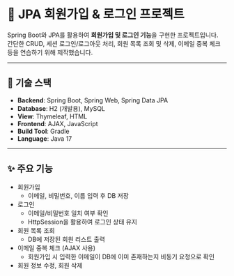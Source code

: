 # 📝 JPA 회원가입 & 로그인 프로젝트
Spring Boot와 JPA를 활용하여 **회원가입 및 로그인 기능**을 구현한 프로젝트입니다.  
간단한 CRUD, 세션 로그인/로그아웃 처리, 회원 목록 조회 및 삭제, 이메일 중복 체크 등을 연습하기 위해 제작했습니다.

---

## 🚀 기술 스택
- **Backend**: Spring Boot, Spring Web, Spring Data JPA
- **Database**: H2 (개발용), MySQL
- **View**: Thymeleaf, HTML
- **Frontend**: AJAX, JavaScript
- **Build Tool**: Gradle
- **Language**: Java 17

---

## ✨ 주요 기능
- 회원가입  
  - 이메일, 비밀번호, 이름 입력 후 DB 저장
- 로그인  
  - 이메일/비밀번호 일치 여부 확인
  - HttpSession을 활용하여 로그인 상태 유지
- 회원 목록 조회  
  - DB에 저장된 회원 리스트 출력
- 이메일 중복 체크 (AJAX 사용) 
  - 회원가입 시 입력한 이메일이 DB에 이미 존재하는지 비동기 요청으로 확인
- 회원 정보 수정, 회원 삭제
